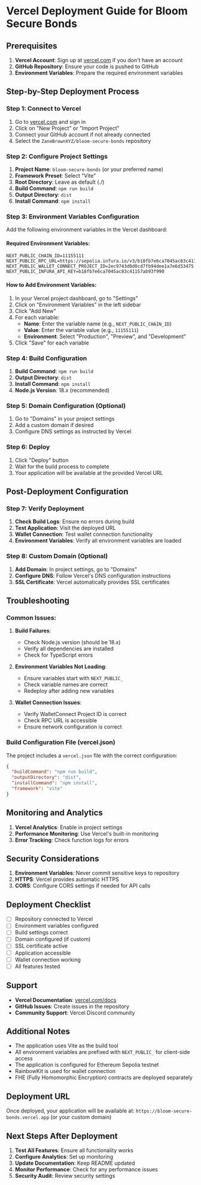 # Vercel Deployment Guide for Bloom Secure Bonds

## Prerequisites

1. **Vercel Account**: Sign up at [vercel.com](https://vercel.com) if you don't have an account
2. **GitHub Repository**: Ensure your code is pushed to GitHub
3. **Environment Variables**: Prepare the required environment variables

## Step-by-Step Deployment Process

### Step 1: Connect to Vercel

1. Go to [vercel.com](https://vercel.com) and sign in
2. Click on "New Project" or "Import Project"
3. Connect your GitHub account if not already connected
4. Select the `ZaneBrownXYZ/bloom-secure-bonds` repository

### Step 2: Configure Project Settings

1. **Project Name**: `bloom-secure-bonds` (or your preferred name)
2. **Framework Preset**: Select "Vite"
3. **Root Directory**: Leave as default (./)
4. **Build Command**: `npm run build`
5. **Output Directory**: `dist`
6. **Install Command**: `npm install`

### Step 3: Environment Variables Configuration

Add the following environment variables in the Vercel dashboard:

#### Required Environment Variables:

```
NEXT_PUBLIC_CHAIN_ID=11155111
NEXT_PUBLIC_RPC_URL=https://sepolia.infura.io/v3/b18fb7e6ca7045ac83c41157ab93f990
NEXT_PUBLIC_WALLET_CONNECT_PROJECT_ID=2ec9743d0d0cd7fb94dee1a7e6d33475
NEXT_PUBLIC_INFURA_API_KEY=b18fb7e6ca7045ac83c41157ab93f990
```

#### How to Add Environment Variables:

1. In your Vercel project dashboard, go to "Settings"
2. Click on "Environment Variables" in the left sidebar
3. Click "Add New"
4. For each variable:
   - **Name**: Enter the variable name (e.g., `NEXT_PUBLIC_CHAIN_ID`)
   - **Value**: Enter the variable value (e.g., `11155111`)
   - **Environment**: Select "Production", "Preview", and "Development"
5. Click "Save" for each variable

### Step 4: Build Configuration

1. **Build Command**: `npm run build`
2. **Output Directory**: `dist`
3. **Install Command**: `npm install`
4. **Node.js Version**: 18.x (recommended)

### Step 5: Domain Configuration (Optional)

1. Go to "Domains" in your project settings
2. Add a custom domain if desired
3. Configure DNS settings as instructed by Vercel

### Step 6: Deploy

1. Click "Deploy" button
2. Wait for the build process to complete
3. Your application will be available at the provided Vercel URL

## Post-Deployment Configuration

### Step 7: Verify Deployment

1. **Check Build Logs**: Ensure no errors during build
2. **Test Application**: Visit the deployed URL
3. **Wallet Connection**: Test wallet connection functionality
4. **Environment Variables**: Verify all environment variables are loaded

### Step 8: Custom Domain (Optional)

1. **Add Domain**: In project settings, go to "Domains"
2. **Configure DNS**: Follow Vercel's DNS configuration instructions
3. **SSL Certificate**: Vercel automatically provides SSL certificates

## Troubleshooting

### Common Issues:

1. **Build Failures**:
   - Check Node.js version (should be 18.x)
   - Verify all dependencies are installed
   - Check for TypeScript errors

2. **Environment Variables Not Loading**:
   - Ensure variables start with `NEXT_PUBLIC_`
   - Check variable names are correct
   - Redeploy after adding new variables

3. **Wallet Connection Issues**:
   - Verify WalletConnect Project ID is correct
   - Check RPC URL is accessible
   - Ensure network configuration is correct

### Build Configuration File (vercel.json)

The project includes a `vercel.json` file with the correct configuration:

```json
{
  "buildCommand": "npm run build",
  "outputDirectory": "dist",
  "installCommand": "npm install",
  "framework": "vite"
}
```

## Monitoring and Analytics

1. **Vercel Analytics**: Enable in project settings
2. **Performance Monitoring**: Use Vercel's built-in monitoring
3. **Error Tracking**: Check function logs for errors

## Security Considerations

1. **Environment Variables**: Never commit sensitive keys to repository
2. **HTTPS**: Vercel provides automatic HTTPS
3. **CORS**: Configure CORS settings if needed for API calls

## Deployment Checklist

- [ ] Repository connected to Vercel
- [ ] Environment variables configured
- [ ] Build settings correct
- [ ] Domain configured (if custom)
- [ ] SSL certificate active
- [ ] Application accessible
- [ ] Wallet connection working
- [ ] All features tested

## Support

- **Vercel Documentation**: [vercel.com/docs](https://vercel.com/docs)
- **GitHub Issues**: Create issues in the repository
- **Community Support**: Vercel Discord community

## Additional Notes

- The application uses Vite as the build tool
- All environment variables are prefixed with `NEXT_PUBLIC_` for client-side access
- The application is configured for Ethereum Sepolia testnet
- RainbowKit is used for wallet connection
- FHE (Fully Homomorphic Encryption) contracts are deployed separately

## Deployment URL

Once deployed, your application will be available at:
`https://bloom-secure-bonds.vercel.app` (or your custom domain)

## Next Steps After Deployment

1. **Test All Features**: Ensure all functionality works
2. **Configure Analytics**: Set up monitoring
3. **Update Documentation**: Keep README updated
4. **Monitor Performance**: Check for any performance issues
5. **Security Audit**: Review security settings

